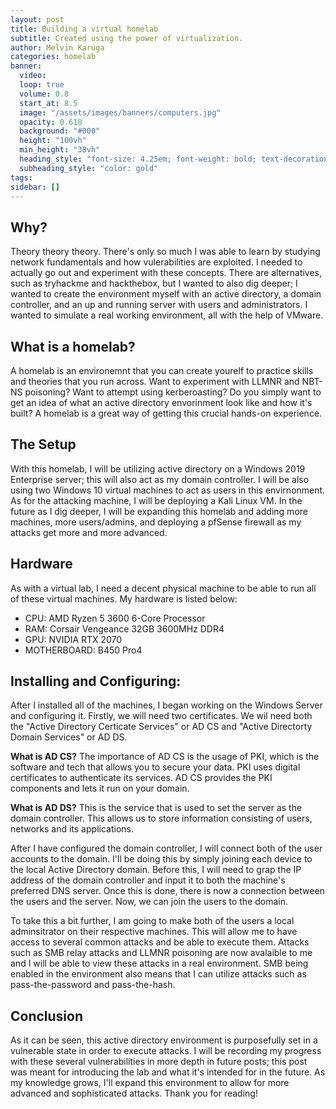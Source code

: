 ```yaml
---
layout: post
title: Building a virtual homelab
subtitle: Created using the power of virtualization.
author: Melvin Karuga
categories: homelab
banner:
  video: 
  loop: true
  volume: 0.8
  start_at: 8.5
  image: "/assets/images/banners/computers.jpg"
  opacity: 0.618
  background: "#000"
  height: "100vh"
  min_height: "38vh"
  heading_style: "font-size: 4.25em; font-weight: bold; text-decoration: underline"
  subheading_style: "color: gold"
tags: 
sidebar: []
---
```


## Why?
Theory theory theory. There's only so much I was able to learn by studying network fundamentals and how vulerabilities are exploited.  I needed to actually go out and experiment with these concepts.  There are alternatives, such as tryhackme and hackthebox, but I wanted to also dig deeper; I wanted to create the environment myself with an active directory, a domain controller, and an up and running server with users and administrators.  I wanted to simulate a real working environment, all with the help of VMware.

## What is a homelab?
A homelab is an environemnt that you can create yourelf to practice skills and theories that you run across.  Want to experiment with LLMNR and NBT-NS poisoning? Want to attempt using kerberoasting? Do you simply want to get an idea of what an active directory envorinment look like and how it's built? A homelab is a great way of getting this crucial hands-on experience.  

## The Setup
With this homelab, I will be utilizing active directory on a Windows 2019 Enterprise server; this will also act as my domain controller.  I will be also using two Windows 10 virtual machines to act as users in this envirnonment.  As for the attacking machine, I will be deploying a Kali Linux VM.  In the future as I dig deeper, I will be expanding this homelab and adding more machines, more users/admins, and deploying a pfSense firewall as my attacks get more and more advanced.

## Hardware
As with a virtual lab, I need a decent physical machine to be able to run all of these virtual machines.  My hardware is listed below:
* CPU: AMD Ryzen 5 3600 6-Core Processor  
* RAM: Corsair Vengeance 32GB 3600MHz DDR4  
* GPU: NVIDIA RTX 2070  
* MOTHERBOARD: B450 Pro4  

## Installing and Configuring:
After I installed all of the machines, I began working on the Windows Server and configuring it.  Firstly, we will need two certificates.  We wil need both the "Active Directory Certicate Services" or AD CS and "Active Directorty Domain Services" or AD DS.  

**What is AD CS?** 
The importance of AD CS is the usage of PKI, which is the software and tech that allows you to secure your data.  PKI uses digital certificates to authenticate its services. AD CS provides the PKI components and lets it run on your domain.

**What is AD DS?** 
This is the service that is used to set the server as the domain controller. This allows us to store information consisting of users, networks and its applications.

After I have configured the domain controller, I will connect both of the user accounts to the domain.  I'll be doing this by simply joining each device to the local Active Directory domain. Before this, I will need to grap the IP address of the domain controller and input it to both the machine's preferred DNS server. Once this is done, there is now a connection between the users and the server.  Now, we can join the users to the domain. 

To take this a bit further, I am going to make both of the users a local adminsitrator on their respective machines.  This will allow me to have access to several common attacks and be able to execute them.  Attacks such as SMB relay attacks and LLMNR poisoning are now avalaible to me and I will be able to view these attacks in a real environment.  SMB being enabled in the environment also means that I can utilize attacks such as pass-the-password and pass-the-hash.

## Conclusion
As it can be seen, this active directory environment is purposefully set in a vulnerable state in order to execute attacks.  I will be recording my progress with these several vulnerabilities in more depth in future posts; this post was meant for introducing the lab and what it's intended for in the future.  As my knowledge grows, I'll expand this environment to allow for more advanced and sophisticated attacks. Thank you for reading! 

